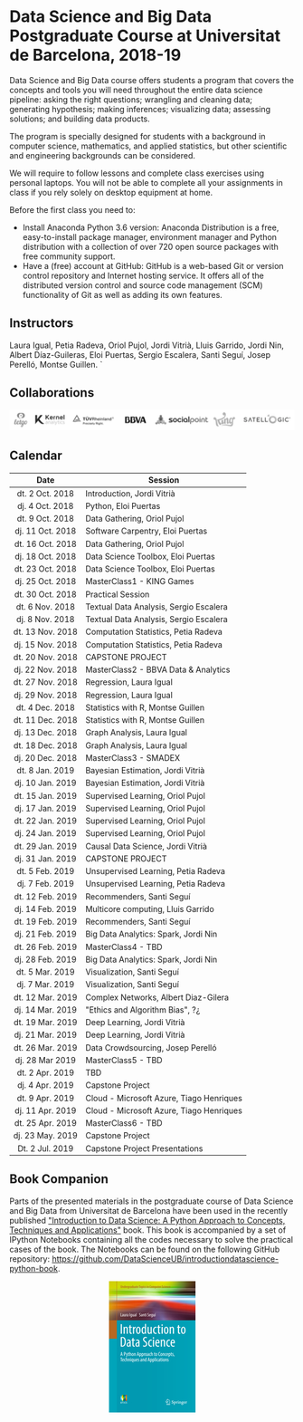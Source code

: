 # Data Science and Big Data Postgraduate Course at Universitat de Barcelona, 2018-19

Data Science and Big Data
course offers students a program that covers the concepts and tools you will need throughout the entire data science pipeline: asking the right questions; wrangling and cleaning data; generating hypothesis; making inferences; visualizing data; assessing solutions; and building data products.

The program is specially designed for students with a background in computer science, mathematics, and applied statistics, but other scientific and engineering backgrounds can be considered.

We will require to follow lessons and complete class exercises using personal laptops. You will not be able to complete all your assignments in class if you rely solely on desktop equipment at home.

Before the first class you need to:

+ Install Anaconda Python 3.6 version: Anaconda Distribution is a free, easy-to-install package manager, environment manager and Python distribution with a collection of over 720 open source packages with free community support.
+ Have a (free) account at GitHub: GitHub is a web-based Git or version control repository and Internet hosting service. It offers all of the distributed version control and source code management (SCM) functionality of Git as well as adding its own features.

## Instructors

Laura Igual, Petia Radeva, Oriol Pujol, Jordi Vitrià, Lluis Garrido,
Jordi Nin, Albert Díaz-Guileras, Eloi Puertas, Sergio Escalera, Santi Seguí, Josep Perelló, Montse Guillen.
`
## Collaborations

<p align="center"> 
<img src="images/collab.png">
</p>

## Calendar

| Date        | Session           | 
| :-------------: | ------------- | 
| dt. 2 Oct. 2018      | Introduction, Jordi Vitrià |  
| dj. 4 Oct. 2018	| Python, Eloi Puertas | 
| dt. 9 Oct. 2018	| Data Gathering, Oriol Pujol |
| dj. 11 Oct. 2018	| Software Carpentry, Eloi Puertas |
| dt. 16 Oct. 2018	| Data Gathering, Oriol Pujol |
| dj. 18 Oct. 2018	| Data Science Toolbox, Eloi Puertas |
| dt. 23 Oct. 2018	| Data Science Toolbox, Eloi Puertas |
| dj. 25 Oct. 2018	| MasterClass1 - KING Games |
| dt. 30 Oct. 2018	| Practical Session |
| dt. 6 Nov. 2018	| Textual Data Analysis, Sergio Escalera |
| dj. 8 Nov. 2018	| Textual Data Analysis, Sergio Escalera |
| dt. 13 Nov. 2018	| Computation Statistics, Petia Radeva |
| dj. 15 Nov. 2018	| Computation Statistics, Petia Radeva |
| dt. 20 Nov. 2018	| CAPSTONE PROJECT  |
| dj. 22 Nov. 2018	| MasterClass2 - BBVA Data & Analytics |
| dt. 27 Nov. 2018	| Regression, Laura Igual |
| dj. 29 Nov. 2018	| Regression, Laura Igual |
| dt.  4 Dec. 2018	| Statistics with R, Montse Guillen |
| dt. 11 Dec. 2018	| Statistics with R, Montse Guillen |
| dj. 13 Dec. 2018	| Graph Analysis, Laura Igual |
| dt. 18 Dec. 2018	| Graph Analysis, Laura Igual |
| dj. 20 Dec. 2018	| MasterClass3 - SMADEX |
| dt.  8 Jan. 2019	| Bayesian Estimation, Jordi Vitrià |
| dj. 10 Jan. 2019	| Bayesian Estimation, Jordi Vitrià |
| dt. 15 Jan. 2019	| Supervised Learning, Oriol Pujol |
| dj. 17 Jan. 2019	| Supervised Learning, Oriol Pujol |
| dt. 22 Jan. 2019	| Supervised Learning, Oriol Pujol |
| dj. 24 Jan. 2019	| Supervised Learning, Oriol Pujol |
| dt. 29 Jan. 2019	| Causal Data Science, Jordi Vitrià |
| dj. 31 Jan. 2019	| CAPSTONE PROJECT |
| dt. 5 Feb. 2019	  | Unsupervised Learning, Petia Radeva |
| dj. 7 Feb. 2019	  | Unsupervised Learning, Petia Radeva |
| dt. 12 Feb. 2019	| Recommenders, Santi Seguí |
| dj. 14 Feb. 2019	| Multicore computing, Lluis Garrido |
| dt. 19 Feb. 2019	| Recommenders, Santi Seguí |
| dj. 21 Feb. 2019	| Big Data Analytics: Spark, Jordi Nin |
| dt. 26 Feb. 2019	| MasterClass4 - TBD |
| dj. 28 Feb. 2019	| Big Data Analytics: Spark, Jordi Nin |
| dt. 5 Mar. 2019	  | Visualization, Santi Seguí |
| dj. 7 Mar. 2019	  | Visualization, Santi Seguí |
| dt. 12 Mar. 2019	| Complex Networks, Albert Diaz-Gilera |
| dj. 14 Mar. 2019	| "Ethics and Algorithm Bias", ?¿ |
| dt. 19 Mar. 2019	| Deep Learning, Jordi Vitrià |
| dj. 21 Mar. 2019	| Deep Learning, Jordi Vitrià |
| dt. 26 Mar. 2019	| Data Crowdsourcing, Josep Perelló |
| dj. 28 Mar 2019	  | MasterClass5 - TBD  |
| dt. 2 Apr. 2019	  | TBD |
| dj. 4 Apr. 2019	  | Capstone Project |
| dt. 9 Apr. 2019	  | Cloud - Microsoft Azure, Tiago Henriques |
| dj. 11 Apr. 2019	| Cloud - Microsoft Azure, Tiago Henriques
| dt. 25 Apr. 2019	| MasterClass6 - TBD | 
| dj. 23 May. 2019	| Capstone Project  |
| Dt. 2  Jul. 2019	| Capstone Project Presentations |



## Book Companion

Parts of the presented materials in the postgraduate course of Data Science and Big Data from Universitat de Barcelona have been used in the recently published ["Introduction to Data Science: A Python Approach to Concepts, Techniques and Applications"](http://www.springer.com/gp/book/9783319500164) book. This book is accompanied by a set of IPython Notebooks containing all the codes necessary to solve the practical cases of the book. The Notebooks can be found on the following GitHub repository: https://github.com/DataScienceUB/introductiondatascience-python-book. 

<p align="center"> 
<img src="images/llibre.jpg">
</p>

